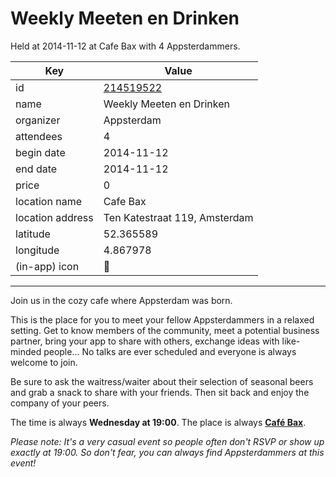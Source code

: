# Weekly Meeten en Drinken
Held at 2014-11-12 at Cafe Bax with 4 Appsterdammers.
        
|Key|Value
|---|---|
|id|[214519522](https://www.meetup.com/appsterdam/events/214519522/)|
|name|Weekly Meeten en Drinken|
|organizer|Appsterdam|
|attendees|4|
|begin date|2014-11-12|
|end date|2014-11-12|
|price|0|
|location name|Cafe Bax|
|location address|Ten Katestraat 119, Amsterdam|
|latitude|52.365589|
|longitude|4.867978|
|(in-app) icon|🍺|

---

Join us in the cozy cafe where Appsterdam was born.

This is the place for you to meet your fellow Appsterdammers in a relaxed setting. Get to know members of the community, meet a potential business partner, bring your app to share with others, exchange ideas with like-minded people... No talks are ever scheduled and everyone is always welcome to join.

Be sure to ask the waitress/waiter about their selection of seasonal beers and grab a snack to share with your friends. Then sit back and enjoy the company of your peers.

The time is always **Wednesday at 19:00**. The place is always **[Café Bax](http://www.cafebax.nl/)**.

*Please note: It's a very casual event so people often don't RSVP or show up exactly at 19:00. So don't fear, you can *always* find Appsterdammers at this event!*


